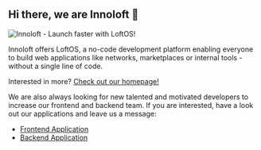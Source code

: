 ## Hi there, we are Innoloft 👋

![Innoloft - Launch faster with LoftOS!](https://img.innoloft.com/common/launch_web_applications_10x_faster_with_loftos.png)

Innoloft offers LoftOS, a no-code development platform enabling everyone to build web applications like networks, marketplaces or internal tools - without a single line of code.

Interested in more? [Check out our homepage!](https://innoloft.com)

We are also always looking for new talented and motivated developers to increase our frontend and backend team. If you are interested, have a look out our applications and leave us a message:
- [Frontend Application](https://github.com/innoloft/Frontend-Application)
- [Backend Application](https://github.com/innoloft/Backend-Application)
